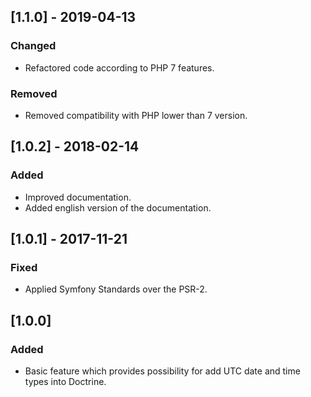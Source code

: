 ## [1.1.0] - 2019-04-13
### Changed
- Refactored code according to PHP 7 features.
### Removed
- Removed compatibility with PHP lower than 7 version.

## [1.0.2] - 2018-02-14
### Added
- Improved documentation.
- Added english version of the documentation.

## [1.0.1] - 2017-11-21
### Fixed
- Applied Symfony Standards over the PSR-2.

## [1.0.0]
### Added
- Basic feature which provides possibility for add UTC date and time types into Doctrine.
